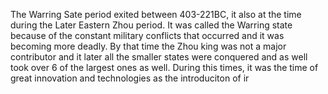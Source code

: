 The Warring Sate period exited between 403-221BC, it also at the time during the Later Eastern Zhou period. It was called the Warring state because of the constant military conflicts that occurred and it was becoming more deadly. By that time the Zhou king was not a major contributor and it later all the smaller states were conquered and as well took over 6 of the largest ones as well. During this times, it was the time of great innovation and technologies as the introduciton of ir